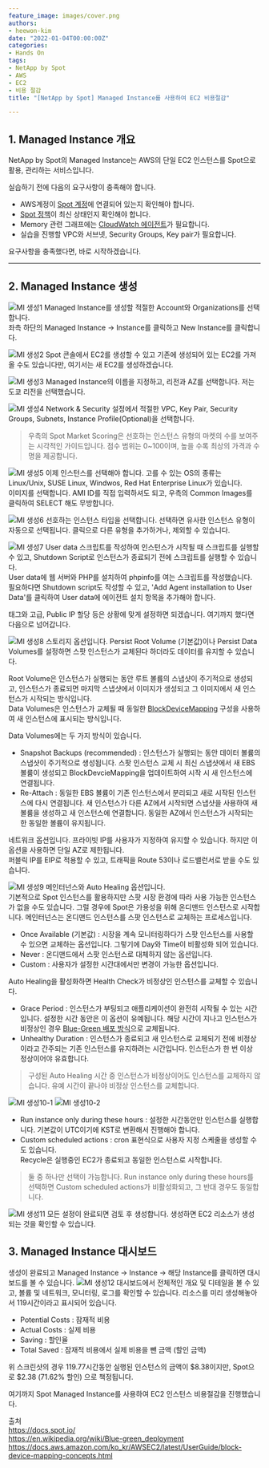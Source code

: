 ```yaml
---
feature_image: images/cover.png
authors:
- heewon-kim
date: "2022-01-04T00:00:00Z"
categories:
- Hands On
tags:
- NetApp by Spot
- AWS
- EC2
- 비용 절감
title: "[NetApp by Spot] Managed Instance를 사용하여 EC2 비용절감"

---
```

## 1. Managed Instance 개요

NetApp by Spot의 Managed Instance는 AWS의 단일 EC2 인스턴스를 Spot으로 활용, 관리하는 서비스입니다.

실습하기 전에 다음의 요구사항이 충족해야 합니다.
* AWS계정이 [Spot 계정](https://docs.spot.io/connect-your-cloud-provider/aws-account)에 연결되어 있는지 확인해야 합니다.
* [Spot 정책](https://docs.spot.io/elastigroup/tutorials/elastigroup-tasks/update-spot-policy)이 최신 상태인지 확인해야 합니다.
* Memory 관련 그래프에는 [CloudWatch 에이전트](https://docs.aws.amazon.com/AWSEC2/latest/UserGuide/mon-scripts.html)가 필요합니다.
* 실습을 진행할 VPC와 서브넷, Security Groups, Key pair가 필요합니다.  

요구사항을 충족했다면, 바로 시작하겠습니다.

---
## 2. Managed Instance 생성

![MI 생성1](images/1.png)
Managed Instance를 생성할 적절한 Account와 Organizations를 선택합니다.  
좌측 하단의 Managed Instance → Instance를 클릭하고 New Instance를 클릭합니다.

![MI 생성2](images/2.png)
Spot 콘솔에서 EC2를 생성할 수 있고 기존에 생성되어 있는 EC2를 가져올 수도 있습니다만, 여기서는 새 EC2를 생성하겠습니다.

![MI 생성3](images/3.png)
Managed Instance의 이름을 지정하고, 리전과 AZ를 선택합니다. 저는 도쿄 리전을 선택했습니다.

![MI 생성4](images/4.png)
Network & Security 설정에서 적절한 VPC, Key Pair, Security Groups, Subnets, Instance Profile(Optional)을 선택합니다.
>우측의 Spot Market Scoring은 선호하는 인스턴스 유형의 마켓의 수를 보여주는 시각적인 가이드입니다. 점수 범위는 0~100이며, 높을 수록 최상의 가격과 수명을 제공합니다.

![MI 생성5](images/5.png)
이제 인스턴스를 선택해야 합니다. 고를 수 있는 OS의 종류는 Linux/Unix, SUSE Linux, Windwos, Red Hat Enterprise Linux가 있습니다.  
이미지를 선택합니다. AMI ID를 직접 입력하셔도 되고, 우측의 Common Images를 클릭하여 SELECT 해도 무방합니다.  

![MI 생성6](images/6.png)
선호하는 인스턴스 타입을 선택합니다. 선택하면 유사한 인스턴스 유형이 자동으로 선택됩니다. 클릭으로 다른 유형을 추가하거나, 제외할 수 있습니다.

![MI 생성7](images/7.png)
User data 스크립트를 작성하여 인스턴스가 시작될 때 스크립트를 실행할 수 있고, Shutdown Script로 인스턴스가 종료되기 전에 스크립트를 실행할 수 있습니다.  
User data에 웹 서버와 PHP를 설치하여 phpinfo를 여는 스크립트를 작성했습니다. 필요하다면 Shutdown script도 작성할 수 있고, 'Add Agent installation to User Data'를 클릭하여 User data에 에이전트 설치 항목을 추가해야 합니다.  

태그와 고급, Public IP 할당 등은 상황에 맞게 설정하면 되겠습니다. 여기까지 했다면 다음으로 넘어갑니다.

![MI 생성8](images/8.png)
스토리지 옵션입니다. Persist Root Volume (기본값)이나 Persist Data Volumes를 설정하면 스팟 인스턴스가 교체된다 하더라도 데이터를 유지할 수 있습니다.  

Root Volume은 인스턴스가 실행되는 동안 루트 볼륨의 스냅샷이 주기적으로 생성되고, 인스턴스가 종료되면 마지막 스냅샷에서 이미지가 생성되고 그 이미지에서 새 인스턴스가 시작되는 방식입니다.  
Data Volumes은 인스턴스가 교체될 때 동일한 [BlockDeviceMapping](https://docs.aws.amazon.com/ko_kr/AWSEC2/latest/UserGuide/block-device-mapping-concepts.html) 구성을 사용하여 새 인스턴스에 표시되는 방식입니다.  

Data Volumes에는 두 가지 방식이 있습니다.
* Snapshot Backups (recommended) : 인스턴스가 실행되는 동안 데이터 볼륨의 스냅샷이 주기적으로 생성됩니다. 스팟 인스턴스 교체 시 최신 스냅샷에서 새 EBS 볼륨이 생성되고 BlockDevcieMapping을 업데이트하여 시작 시 새 인스턴스에 연결됩니다.  
* Re-Attach : 동일한 EBS 볼륨이 기존 인스턴스에서 분리되고 새로 시작된 인스턴스에 다시 연결됩니다. 새 인스턴스가 다른 AZ에서 시작되면 스냅샷을 사용하여 새 볼륨을 생성하고 새 인스턴스에 연결합니다. 동일한 AZ에서 인스턴스가 시작되는 한 동일한 볼륨이 유지됩니다.


네트워크 옵션입니다. 프라이빗 IP를 사용자가 지정하여 유지할 수 있습니다. 하지만 이 옵션을 사용하면 단일 AZ로 제한됩니다.  
퍼블릭 IP를 EIP로 적용할 수 있고, 트래픽을 Route 53이나 로드밸런서로 받을 수도 있습니다.

![MI 생성9](images/9.png)
메인터넌스와 Auto Healing 옵션입니다.  
기본적으로 Spot 인스턴스를 활용하지만 스팟 시장 환경에 따라 사용 가능한 인스턴스가 없을 수도 있습니다. 그럴 경우에 Spot은 가용성을 위해 온디맨드 인스턴스로 시작합니다.  메인터넌스는 온디맨드 인스턴스를 스팟 인스턴스로 교체하는 프로세스입니다.
* Once Available (기본값) : 시장을 계속 모니터링하다가 스팟 인스턴스를 사용할 수 있으면 교체하는 옵션입니다. 그렇기에 Day와 Time이 비활성화 되어 있습니다.
* Never : 온디맨드에서 스팟 인스턴스로 대체하지 않는 옵션입니다.
* Custom : 사용자가 설정한 시간대에서만 변경이 가능한 옵션입니다.

Auto Healing을 활성화하면 Health Check가 비정상인 인스턴스를 교체할 수 있습니다.  
* Grace Period : 인스턴스가 부팅되고 애플리케이션이 완전히 시작될 수 있는 시간입니다. 설정한 시간 동안은 이 옵션이 유예됩니다. 해당 시간이 지나고 인스턴스가 비정상인 경우 [Blue-Green 배포 방식](https://en.wikipedia.org/wiki/Blue-green_deployment)으로 교체됩니다.  
* Unhealthy Duration : 인스턴스가 종료되고 새 인스턴스로 교체되기 전에 비정상이라고 간주되는 기존 인스턴스를 유지하려는 시간입니다. 인스턴스가 한 번 이상 정상이어야 유효합니다.
> 구성된 Auto Healing 시간 중 인스턴스가 비정상이어도 인스턴스를 교체하지 않습니다. 유예 시간이 끝나야 비정상 인스턴스를 교체합니다.

![MI 생성10-1](images/10-1.png)
![MI 생성10-2](images/10-2.png)
* Run instance only during these hours : 설정한 시간동안만 인스턴스를 실행합니다. 기본값이 UTC이기에 KST로 변환해서 진행해야 합니다.  
* Custom scheduled actions : cron 표현식으로 사용자 지정 스케줄을 생성할 수도 있습니다.  
Recycle은 실행중인 EC2가 종료되고 동일한 인스턴스로 시작합니다.

> 둘 중 하나만 선택이 가능합니다. Run instance only during these hours를 선택하면 Custom scheduled actions가 비활성화되고, 그 반대 경우도 동일합니다.

![MI 생성11](images/11.png)
모든 설정이 완료되면 검토 후 생성합니다. 생성하면 EC2 리소스가 생성되는 것을 확인할 수 있습니다.

## 3. Managed Instance 대시보드
생성이 완료되고 Managed Instance → Instance → 해당 Instance를 클릭하면 대시보드를 볼 수 있습니다.
![MI 생성12](images/12.png)
대시보드에서 전체적인 개요 및 디테일을 볼 수 있고, 볼륨 및 네트워크, 모니터링, 로그를 확인할 수 있습니다. 리소스를 미리 생성해놓아서 119시간이라고 표시되어 있습니다.  
* Potential Costs : 잠재적 비용  
* Actual Costs : 실제 비용  
* Saving : 할인율  
* Total Saved : 잠재적 비용에서 실제 비용을 뺀 금액 (할인 금액)

위 스크린샷의 경우 119.77시간동안 실행된 인스턴스의 금액이 $8.38이지만, Spot으로 $2.38 (71.62% 할인) 으로 책정됩니다.  

여기까지 Spot Managed Instance를 사용하여 EC2 인스턴스 비용절감을 진행했습니다.  

출처  
<https://docs.spot.io/>  
<https://en.wikipedia.org/wiki/Blue-green_deployment>
<https://docs.aws.amazon.com/ko_kr/AWSEC2/latest/UserGuide/block-device-mapping-concepts.html>
